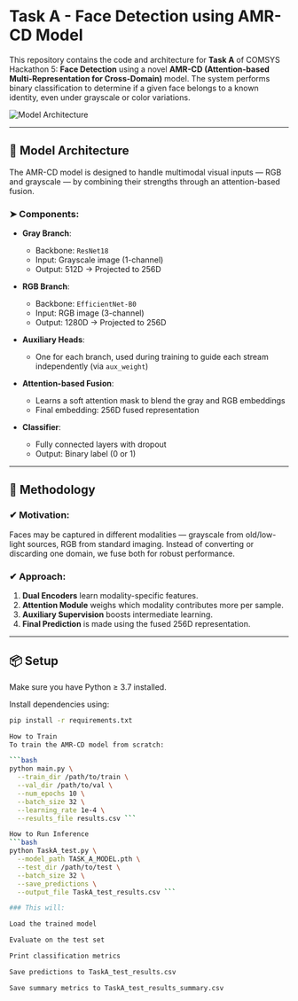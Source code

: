 # Task A - Face Detection using AMR-CD Model

This repository contains the code and architecture for **Task A** of COMSYS Hackathon 5: **Face Detection** using a novel **AMR-CD (Attention-based Multi-Representation for Cross-Domain)** model. The system performs binary classification to determine if a given face belongs to a known identity, even under grayscale or color variations.

![Model Architecture](taska-1.png)

---

## 🧠 Model Architecture

The AMR-CD model is designed to handle multimodal visual inputs — RGB and grayscale — by combining their strengths through an attention-based fusion.

### ➤ Components:

- **Gray Branch**:  
  - Backbone: `ResNet18`  
  - Input: Grayscale image (1-channel)  
  - Output: 512D → Projected to 256D

- **RGB Branch**:  
  - Backbone: `EfficientNet-B0`  
  - Input: RGB image (3-channel)  
  - Output: 1280D → Projected to 256D

- **Auxiliary Heads**:  
  - One for each branch, used during training to guide each stream independently (via `aux_weight`)

- **Attention-based Fusion**:  
  - Learns a soft attention mask to blend the gray and RGB embeddings  
  - Final embedding: 256D fused representation

- **Classifier**:  
  - Fully connected layers with dropout  
  - Output: Binary label (0 or 1)

---

## 🔬 Methodology

### ✔ Motivation:
Faces may be captured in different modalities — grayscale from old/low-light sources, RGB from standard imaging. Instead of converting or discarding one domain, we fuse both for robust performance.

### ✔ Approach:
1. **Dual Encoders** learn modality-specific features.
2. **Attention Module** weighs which modality contributes more per sample.
3. **Auxiliary Supervision** boosts intermediate learning.
4. **Final Prediction** is made using the fused 256D representation.

---

## 📦 Setup

Make sure you have Python ≥ 3.7 installed.

Install dependencies using:

```bash
pip install -r requirements.txt

How to Train
To train the AMR-CD model from scratch:

```bash
python main.py \
  --train_dir /path/to/train \
  --val_dir /path/to/val \
  --num_epochs 10 \
  --batch_size 32 \
  --learning_rate 1e-4 \
  --results_file results.csv ```

How to Run Inference
```bash
python TaskA_test.py \
  --model_path TASK_A_MODEL.pth \
  --test_dir /path/to/test \
  --batch_size 32 \
  --save_predictions \
  --output_file TaskA_test_results.csv ```

### This will:

Load the trained model

Evaluate on the test set

Print classification metrics

Save predictions to TaskA_test_results.csv

Save summary metrics to TaskA_test_results_summary.csv